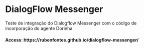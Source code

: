 # DialogFlow Messenger
Teste de integração do Dialogflow Messenger com o código de incorporação do agente Dorinha

<h4>Access: https://rubenfontes.github.io/dialogflow-messenger/</h4>
